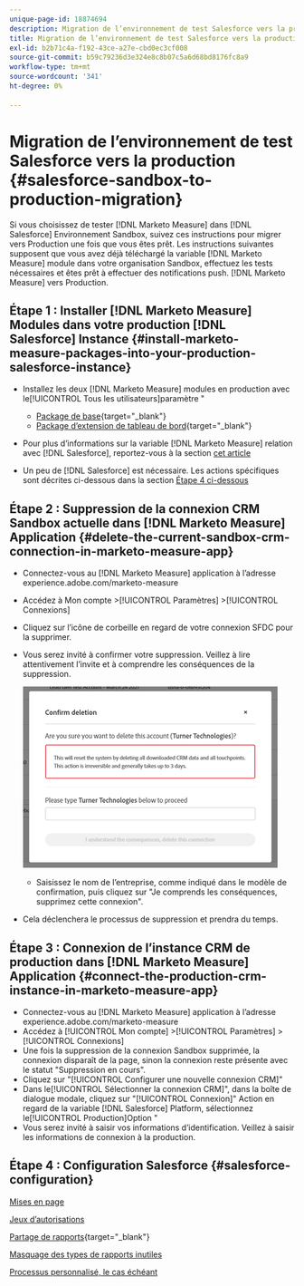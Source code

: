 ```yaml
---
unique-page-id: 18874694
description: Migration de l’environnement de test Salesforce vers la production - [!DNL Marketo Measure] - Documentation du produit
title: Migration de l’environnement de test Salesforce vers la production
exl-id: b2b71c4a-f192-43ce-a27e-cbd0ec3cf008
source-git-commit: b59c79236d3e324e8c8b07c5a6d68bd8176fc8a9
workflow-type: tm+mt
source-wordcount: '341'
ht-degree: 0%

---
```


# Migration de l’environnement de test Salesforce vers la production {#salesforce-sandbox-to-production-migration}

Si vous choisissez de tester [!DNL Marketo Measure] dans [!DNL Salesforce] Environnement Sandbox, suivez ces instructions pour migrer vers Production une fois que vous êtes prêt. Les instructions suivantes supposent que vous avez déjà téléchargé la variable [!DNL Marketo Measure] module dans votre organisation Sandbox, effectuez les tests nécessaires et êtes prêt à effectuer des notifications push. [!DNL Marketo Measure] vers Production.

## Étape 1 : Installer [!DNL Marketo Measure] Modules dans votre production [!DNL Salesforce] Instance {#install-marketo-measure-packages-into-your-production-salesforce-instance}

* Installez les deux [!DNL Marketo Measure] modules en production avec le[!UICONTROL Tous les utilisateurs]paramètre &quot;

   * [Package de base](https://appexchange.salesforce.com/appxListingDetail?listingId=a0N3000000B3KLuEAN){target="_blank"}
   * [Package d’extension de tableau de bord](https://login.salesforce.com/packaging/installPackage.apexp?p0=04t610000001jI6){target="_blank"}

* Pour plus d’informations sur la variable [!DNL Marketo Measure] relation avec [!DNL Salesforce], reportez-vous à la section [cet article](/help/configuration-and-setup/marketo-measure-and-salesforce/how-marketo-measure-and-salesforce-interact.md)
* Un peu de [!DNL Salesforce] est nécessaire. Les actions spécifiques sont décrites ci-dessous dans la section [Étape 4 ci-dessous](#salesforce-configuration)

## Étape 2 : Suppression de la connexion CRM Sandbox actuelle dans [!DNL Marketo Measure] Application {#delete-the-current-sandbox-crm-connection-in-marketo-measure-app}

* Connectez-vous au [!DNL Marketo Measure] application à l’adresse experience.adobe.com/marketo-measure
* Accédez à Mon compte >[!UICONTROL Paramètres] >[!UICONTROL Connexions]
* Cliquez sur l’icône de corbeille en regard de votre connexion SFDC pour la supprimer.
* Vous serez invité à confirmer votre suppression. Veillez à lire attentivement l’invite et à comprendre les conséquences de la suppression.

   ![](assets/salesforce-sandbox-to-production-migration-1.png)

   * Saisissez le nom de l’entreprise, comme indiqué dans le modèle de confirmation, puis cliquez sur &quot;Je comprends les conséquences, supprimez cette connexion&quot;.
* Cela déclenchera le processus de suppression et prendra du temps.

## Étape 3 : Connexion de l’instance CRM de production dans [!DNL Marketo Measure] Application {#connect-the-production-crm-instance-in-marketo-measure-app}

* Connectez-vous au [!DNL Marketo Measure] application à l’adresse experience.adobe.com/marketo-measure
* Accédez à [!UICONTROL Mon compte] >[!UICONTROL Paramètres] > [!UICONTROL Connexions]
* Une fois la suppression de la connexion Sandbox supprimée, la connexion disparaît de la page, sinon la connexion reste présente avec le statut &quot;Suppression en cours&quot;.
* Cliquez sur &quot;[!UICONTROL Configurer une nouvelle connexion CRM]&quot;
* Dans le[!UICONTROL Sélectionner la connexion CRM]&quot;, dans la boîte de dialogue modale, cliquez sur &quot;[!UICONTROL Connexion]&quot; Action en regard de la variable [!DNL Salesforce] Platform, sélectionnez le[!UICONTROL Production]Option &quot;
* Vous serez invité à saisir vos informations d’identification. Veillez à saisir les informations de connexion à la production.

## Étape 4 : Configuration Salesforce {#salesforce-configuration}

[Mises en page](/help/configuration-and-setup/marketo-measure-and-salesforce/page-layout-instructions.md)

[Jeux d’autorisations](/help/configuration-and-setup/marketo-measure-and-salesforce/marketo-measure-permission-sets.md)

[Partage de rapports](https://help.salesforce.com/articleView?id=analytics_share_folder.htm&amp;type=0){target="_blank"}

[Masquage des types de rapports inutiles](/help/configuration-and-setup/marketo-measure-and-salesforce/hiding-unnecessary-report-types.md)

[Processus personnalisé, le cas échéant](/help/advanced-marketo-measure-features/custom-revenue-amount/using-a-custom-revenue-amount-field.md)
